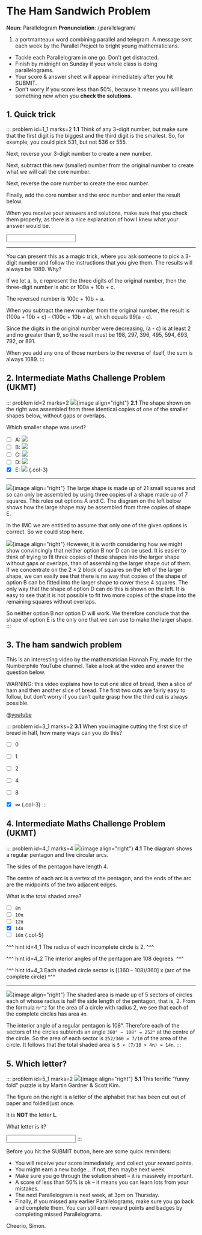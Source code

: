 # The Ham Sandwich Problem

<div class="dictionary">

__Noun__: Parallelogram
__Pronunciation__: /ˌparəˈlɛləɡram/

1. a portmanteaux word combining parallel and telegram. A message sent each
week by the Parallel Project to bright young mathematicians.

</div>

*	Tackle each Parallelogram in one go. Don’t get distracted.
*	Finish by midnight on Sunday if your whole class is doing parallelograms.
*	Your score & answer sheet will appear immediately after you hit SUBMIT.
*	Don’t worry if you score less than 50%, because it means you will learn something new when you __check the solutions__.


## 1. Quick trick

::: problem id=1_1 marks=2
__1.1__ Think of any 3-digit number, but make sure that the first digit is the biggest and the third digit is the smallest. So, for example, you could pick 531, but not 536 or 555.  

Next, reverse your 3-digit number to create a new number.  

Next, subtract this new (smaller) number from the original number to create what we will call the core number.  

Next, reverse the core number to create the eroc number.  

Finally, add the core number and the eroc number and enter the result below.  

When you receive your answers and solutions, make sure that you check them properly, as there is a nice explanation of how I knew what your answer would be.

<input solution="1089"/>

---

You can present this as a magic trick, where you ask someone to pick a 3-digit number and follow the instructions that you give them. The results will always be 1089. Why?  

If we let a, b, c represent the three digits of the original number, then the three-digit number is abc or 100a + 10b + c.  

The reversed number is 100c + 10b + a.  

When you subtract the new number from the original number, the result is (100a + 10b + c) – (100c + 10b + a), which equals 99(a - c).  

Since the digits in the original number were decreasing, (a - c) is at least 2 and no greater than 9, so the result must be 198, 297, 396, 495, 594, 693, 792, or 891.  

When you add any one of those numbers to the reverse of itself, the sum is always 1089.
:::


## 2. Intermediate Maths Challenge Problem (UKMT)
<!--- 2014 (6) --->

::: problem id=2 marks=2
![](/resources/9-32-ham-sandwich-problem/2-squares.png){image align="right"}
__2.1__ The shape shown on the right was assembled from three identical copies of one of the smaller shapes below, without gaps or overlaps.  

Which smaller shape was used?

* [ ] A: ![](/resources/9-32-ham-sandwich-problem/2-squares-a.png)
* [ ] B: ![](/resources/9-32-ham-sandwich-problem/2-squares-b.png)
* [ ] C: ![](/resources/9-32-ham-sandwich-problem/2-squares-c.png)
* [ ] D: ![](/resources/9-32-ham-sandwich-problem/2-squares-d.png)
* [x] E: ![](/resources/9-32-ham-sandwich-problem/2-squares-e.png)
{.col-3}

---

![](/resources/9-32-ham-sandwich-problem/2-squares-answer.png){image align="right"}
The large shape is made up of 21 small squares and so can only be assembled by using three copies of a shape made up of 7 squares. This rules out options A and C. The diagram on the left below shows how the large shape may be assembled from three copies of shape E.  

In the IMC we are entitled to assume that only one of the given options is correct. So we could stop here.  

![](/resources/9-32-ham-sandwich-problem/2-squares-answer2.png){image align="right"}
However, it is worth considering how we might show convincingly that neither option B nor D can be used. It is easier to think of trying to fit three copies of these shapes into the larger shape without gaps or overlaps, than of assembling the larger shape out of them. If we concentrate on the 2 × 2 block of squares on the left of the larger shape, we can easily see that there is no way that copies of the shape of option B can be fitted into the larger shape to cover these 4 squares. The only way that the shape of option D can do this is shown on the left. It is easy to see that it is not possible to fit two more copies of the shape into the remaining squares without overlaps.  

So neither option B nor option D will work. We therefore conclude that the shape of option E is the only one that we can use to make the larger shape.
:::


## 3. The ham sandwich problem

This is an interesting video by the mathematician Hannah Fry, made for the Numberphile YouTube channel. Take a look at the video and answer the question below.  

WARNING: this video explains how to cut one slice of bread, then a slice of ham and then another slice of bread. The first two cuts are fairly easy to follow, but don’t worry if you can’t quite grasp how the third cut is always possible.

@[youtube](YCXmUi56rao?end=297&rel=0)

::: problem id=3_1 marks=2
__3.1__  When you imagine cutting the first slice of bread in half, how many ways can you do this?

* [ ] 0
* [ ] 1
* [ ] 2
* [ ] 4
* [ ] 8
* [x] ∞
{.col-3}
:::


## 4. Intermediate Maths Challenge Problem (UKMT)
<!--- 2014 (20) --->

::: problem id=4_1 marks=4
![](/resources/9-32-ham-sandwich-problem/4-pentagon.png){image align="right"}
__4.1__ The diagram shows a regular pentagon and five circular arcs.  

The sides of the pentagon have length 4.  

The centre of each arc is a vertex of the pentagon, and the ends of the arc are the midpoints of the two adjacent edges.  

What is the total shaded area?

* [ ] `8π`
* [ ] `10π`
* [ ] `12π`
* [x] `14π`
* [ ] `16π`
{.col-5}

^^^ hint id=4_1
The radius of each incomplete circle is 2.
^^^

^^^ hint id=4_2
The interior angles of the pentagon are 108 degrees.
^^^

^^^ hint id=4_3
Each shaded circle sector is [(360 – 108)/360] x (arc of the complete circle)
^^^

---

![](/resources/9-32-ham-sandwich-problem/4-pentagon-answer.png){image align="right"}
The shaded area is made up of 5 sectors of circles each of whose radius is half the side length of the pentagon, that is, 2. From the formula `πr^2` for the area of a circle with radius 2, we see that each of the complete circles has area `4π`.  

The interior angle of a regular pentagon is 108°. Therefore each of the sectors of the circles subtends an angle `360° − 108° = 252°` at the centre of the circle. So the area of each sector is `252/360 = 7/10` of the area of the circle. It follows that the total shaded area is `5 × (7/10 × 4π) = 14π`.
:::


## 5. Which letter?

::: problem id=5_1 marks=2
![](/resources/9-32-ham-sandwich-problem/5-letter.png){image align="right"}
__5.1__ This terrific "funny fold" puzzle is by Martin Gardner & Scott Kim.

The figure on the right is a letter of the alphabet that has been cut out of paper and folded just once.  

It is __NOT__ the letter __L__.   

What letter is it?

<input solution="F"/>
:::


Before you hit the SUBMIT button, here are some quick reminders:

*	You will receive your score immediately, and collect your reward points.
*	You might earn a new badge... if not, then maybe next week.
*	Make sure you go through the solution sheet – it is massively important.
*	A score of less than 50% is ok – it means you can learn lots from your mistakes.
*	The next Parallelogram is next week, at 3pm on Thursday.
*	Finally, if you missed any earlier Parallelograms, make sure you go back and complete them. You can still earn reward points and badges by completing missed Parallelograms.

Cheerio,
Simon.
